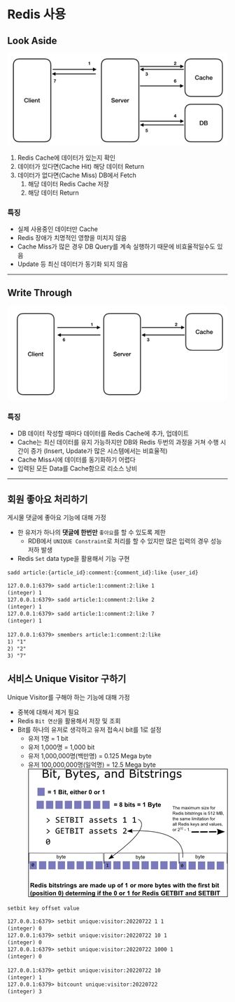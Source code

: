 # Redis 사용

## Look Aside 
![](images/ea347a37.png)
1. Redis Cache에 데이터가 있는지 확인
2. 데이터가 있다면(Cache Hit) 해당 데이터 Return
3. 데이터가 없다면(Cache Miss) DB에서 Fetch
   1. 해당 데이터 Redis Cache 저장
   2. 해당 데이터 Return

### 특징
* 실제 사용중인 데이터만 Cache
* Redis 장애가 치명적인 영향을 미치지 않음
* Cache Miss가 많은 경우 DB Query를 계속 실행하기 때문에 비효율적일수도 있음
* Update 등 최신 데이터가 동기화 되지 않음

---
## Write Through
![](images/9471b551.png)


### 특징
* DB 데이터 작성할 때마다 데이터를 Redis Cache에 추가, 업데이트
* Cache는 최신 데이터를 유지 가능하지만 DB와 Redis 두번의 과정을 거쳐 수행 시간이 증가
  (Insert, Update가 많은 시스템에서는 비효율적)
* Cache Miss시에 데이터를 동기화하기 어렵다
* 입력된 모든 Data를 Cache함으로 리소스 낭비


---
## 회원 좋아요 처리하기
게시물 댓글에 좋아요 기능에 대해 가정  
* 한 유저가 하나의 **댓글에 한번만** `좋아요`를 할 수 있도록 제한
  * RDB에서 `UNIQUE Constraint`로 처리를 할 수 있지만 많은 입력의 경우 성능 저하 발생
* Redis `Set` data type을 활용해서 기능 구현

```shell
sadd article:{article_id}:comment:{comment_id}:like {user_id}
```
```shell
127.0.0.1:6379> sadd article:1:comment:2:like 1
(integer) 1
127.0.0.1:6379> sadd article:1:comment:2:like 2
(integer) 1
127.0.0.1:6379> sadd article:1:comment:2:like 7
(integer) 1

127.0.0.1:6379> smembers article:1:comment:2:like
1) "1"
2) "2"
3) "7"
```

## 서비스 Unique Visitor 구하기
Unique Visitor를 구해야 하는 기능에 대해 가정
* 중복에 대해서 제거 필요
* Redis `Bit 연산`을 활용해서 저장 및 조회
* Bit를 하나의 유저로 생각하고 유저 접속시 bit를 1로 설정
  * 유저 1명 = 1 bit 
  * 유저 1,000명 = 1,000 bit
  * 유저 1,000,000명(백만명) = 0.125 Mega byte
  * 유저 100,000,000명(일억명) = 12.5 Mega byte
![](images/99bc14df.png)

```shell
setbit key offset value
```
```shell
127.0.0.1:6379> setbit unique:visitor:20220722 1 1
(integer) 0
127.0.0.1:6379> setbit unique:visitor:20220722 10 1 
(integer) 0
127.0.0.1:6379> setbit unique:visitor:20220722 1000 1 
(integer) 0

127.0.0.1:6379> getbit unique:visitor:20220722 10
(integer) 1
127.0.0.1:6379> bitcount unique:visitor:20220722
(integer) 3
```